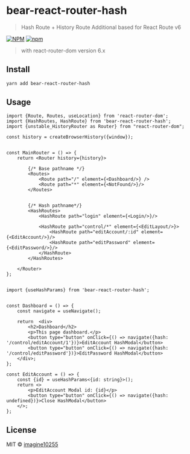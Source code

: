 # bear-react-router-hash

> Hash Route + History Route Additional based for React Route v6


[![NPM](https://img.shields.io/npm/v/bear-react-router-hash.svg)](https://www.npmjs.com/package/bear-react-router-hash)
[![npm](https://img.shields.io/npm/dm/bear-react-router-hash.svg)](https://www.npmjs.com/package/bear-react-router-hash)

> with react-router-dom version 6.x 


## Install

```bash
yarn add bear-react-router-hash
```

## Usage


```tsx
import {Route, Routes, useLocation} from 'react-router-dom';
import {HashRoutes, HashRoute} from 'bear-react-router-hash';
import {unstable_HistoryRouter as Router} from "react-router-dom";

const history = createBrowserHistory({window});


const MainRouter = () => {
    return <Router history={history}>

        {/* Base pathname */}
        <Routes>
            <Route path="/" element={<Dashboard/>} />
            <Route path="*" element={<NotFound/>}/>
        </Routes>


        {/* Hash pathname*/}
        <HashRoutes>
            <HashRoute path="login" element={<Login/>}/>

            <HashRoute path="control/*" element={<EditLayout/>}>
                <HashRoute path="editAccount/:id" element={<EditAccount/>}/>
                <HashRoute path="editPassword" element={<EditPassword/>}/>
            </HashRoute>
        </HashRoutes>

    </Router>
};


import {useHashParams} from 'bear-react-router-hash';


const Dashboard = () => {
    const navigate = useNavigate();

    return  <div>
        <h2>Dashboard</h2>
        <p>This page dashboard.</p>
        <button type="button" onClick={() => navigate({hash: '/control/editAccount/1'})}>EditAccount HashModal</button>
        <button type="button" onClick={() => navigate({hash: '/control/editPassword'})}>EditPassword HashModal</button>
    </div>;
};

const EditAccount = () => {
    const {id} = useHashParams<{id: string}>();
    return <>
        <p>EditAccount Modal id: {id}</p>
        <button type="button" onClick={() => navigate({hash: undefined})}>Close HashModal</button>
    </>;
};
```


## License

MIT © [imagine10255](https://github.com/imagine10255)
